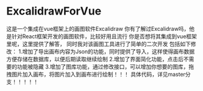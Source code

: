 # ExcalidrawForVue
这是一个集成在vue框架上的画图软件Excalidraw
你有了解过Excalidraw吗，他是针对React框架开发的画图软件，比较好用且流行
你是否想将其集成到vue框架里呢，这里提供了解答，
同时我对该画图工具进行了简单的二次开发
包括如下修改：
1.增加了导出画布内容为Json的功能，同时提供了导入，这样使得画布数据方便存储在数据库，以便后期读取继续绘制
2.增加了界面简化功能，点击后不需要的功能被隐藏
3.增加了图库功能，通过修改接口，可以增加你想要的图库，拖拽图片加入画布，将图片加入到画布进行绘制！！！
具体代码，详见master分支！！！！！
